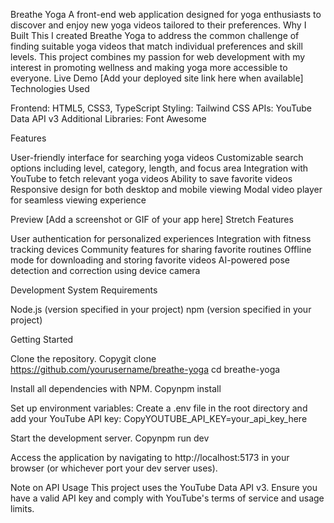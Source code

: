 Breathe Yoga
A front-end web application designed for yoga enthusiasts to discover and enjoy new yoga videos tailored to their preferences.
Why I Built This
I created Breathe Yoga to address the common challenge of finding suitable yoga videos that match individual preferences and skill levels. This project combines my passion for web development with my interest in promoting wellness and making yoga more accessible to everyone.
Live Demo
[Add your deployed site link here when available]
Technologies Used

Frontend: HTML5, CSS3, TypeScript
Styling: Tailwind CSS
APIs: YouTube Data API v3
Additional Libraries: Font Awesome

Features

User-friendly interface for searching yoga videos
Customizable search options including level, category, length, and focus area
Integration with YouTube to fetch relevant yoga videos
Ability to save favorite videos
Responsive design for both desktop and mobile viewing
Modal video player for seamless viewing experience

Preview
[Add a screenshot or GIF of your app here]
Stretch Features

User authentication for personalized experiences
Integration with fitness tracking devices
Community features for sharing favorite routines
Offline mode for downloading and storing favorite videos
AI-powered pose detection and correction using device camera

Development
System Requirements

Node.js (version specified in your project)
npm (version specified in your project)

Getting Started

Clone the repository.
Copygit clone https://github.com/yourusername/breathe-yoga
cd breathe-yoga

Install all dependencies with NPM.
Copynpm install

Set up environment variables:
Create a .env file in the root directory and add your YouTube API key:
CopyYOUTUBE_API_KEY=your_api_key_here

Start the development server.
Copynpm run dev

Access the application by navigating to http://localhost:5173 in your browser (or whichever port your dev server uses).

Note on API Usage
This project uses the YouTube Data API v3. Ensure you have a valid API key and comply with YouTube's terms of service and usage limits.
